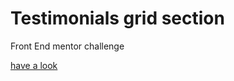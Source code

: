 # Testimonials grid section

Front End mentor challenge

[have a look](https://fackamata.github.io/Testimonials-grid-section)

